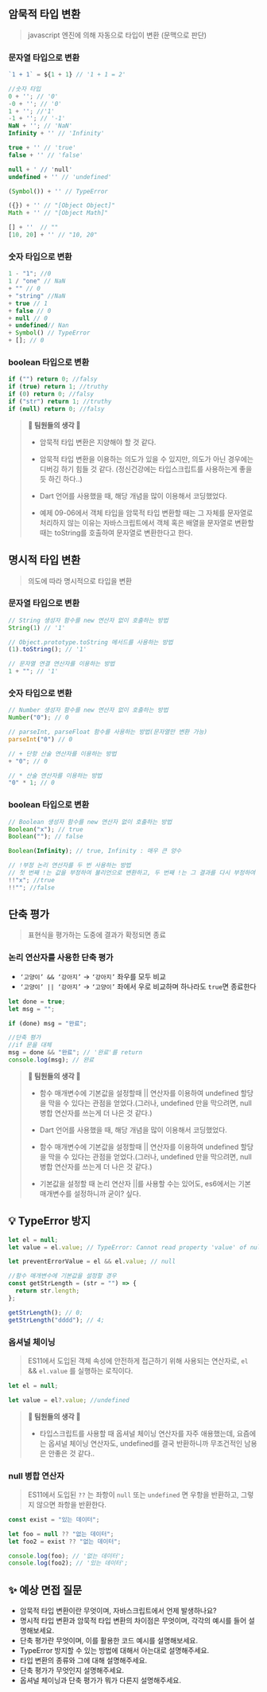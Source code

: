 ## 암묵적 타입 변환

> javascript 엔진에 의해 자동으로 타입이 변환 (문맥으로 판단)

### 문자열 타입으로 변환

```jsx
`1 + 1` = ${1 + 1} // '1 + 1 = 2'

//숫자 타입
0 + ''; // '0'
-0 + ''; // '0'
1 + ''; //'1'
-1 + ''; // '-1'
NaN + ''; // 'NaN'
Infinity + '' // 'Infinity'

true + '' // 'true'
false + '' // 'false'

null + ' // 'null'
undefined + '' // 'undefined'

(Symbol()) + '' // TypeError

({}) + '' // "[Object Object]"
Math + '' // "[Object Math]"

[] + ''  // ""
[10, 20] + '' // "10, 20"
```

### 숫자 타입으로 변환

```jsx
1 - "1"; //0
1 / "one" // NaN
+ "" // 0
+ "string" //NaN
+ true // 1
+ false // 0
+ null // 0
+ undefined// Nan
+ Symbol() // TypeError
+ []; // 0
```

### boolean 타입으로 변환

```jsx
if ("") return 0; //falsy
if (true) return 1; //truthy
if (0) return 0; //falsy
if ("str") return 1; //truthy
if (null) return 0; //falsy
```

> **🚀 팀원들의 생각 🚀**
>
> - 암묵적 타입 변환은 지양해야 할 것 같다.
>
> - 암묵적 타입 변환을 이용하는 의도가 있을 수 있지만, 의도가 아닌 경우에는 디버깅 하기 힘들 것 같다. (정신건강에는 타입스크립트를 사용하는게 좋을 듯 하긴 하다..)
>
> - Dart 언어를 사용했을 때, 해당 개념을 많이 이용해서 코딩했었다.
>
> - 예제 09-06에서 객체 타입을 암묵적 타입 변환할 때는 그 자체를 문자열로 처리하지 않는 이유는 자바스크립트에서 객체 혹은 배열을 문자열로 변환할 때는 toString를 호출하여 문자열로 변환한다고 한다.

## 명시적 타입 변환

> 의도에 따라 명시적으로 타입을 변환

### 문자열 타입으로 변환

```jsx
// String 생성자 함수를 new 연산자 없이 호출하는 방법
String(1) // '1'

// Object.prototype.toString 메서드를 사용하는 방법
(1).toString(); // '1'

// 문자열 연결 연산자를 이용하는 방법
1 + ""; // '1'
```

### 숫자 타입으로 변환

```jsx
// Number 생성자 함수를 new 연산자 없이 호출하는 방법
Number("0"); // 0

// parseInt, parseFloat 함수를 사용하는 방법(문자열만 변환 가능)
parseInt("0") // 0

// + 단항 산술 연산자를 이용하는 방법
+ "0"; // 0

// * 산술 연산자를 이용하는 방법
"0" * 1; // 0
```

### boolean 타입으로 변환

```jsx
// Boolean 생성자 함수를 new 연산자 없이 호출하는 방법
Boolean("x"); // true
Boolean(""); // false

Boolean(Infinity); // true, Infinity : 매우 큰 양수

// !부정 논리 연산자를 두 번 사용하는 방법
// 첫 번째 !는 값을 부정하여 불리언으로 변환하고, 두 번째 !는 그 결과를 다시 부정하여 원래의 논리값
!!"x"; //true
!!""; //false
```

## 단축 평가

> 표현식을 평가하는 도중에 결과가 확정되면 종료

### 논리 연산자를 사용한 단축 평가

- `‘고양이’ && ‘강아지’` → `‘강아지’` 좌우를 모두 비교
- `‘고양이’ || ‘강아지’` → `‘고양이’` 좌에서 우로 비교하며 하나라도 `true`면 종료한다

```jsx
let done = true;
let msg = "";

if (done) msg = "완료";

//단축 평가
//if 문을 대체
msg = done && "완료"; // '완료'를 return
console.log(msg); // 완료
```

> **🚀 팀원들의 생각 🚀**
>
> - 함수 매개변수에 기본값을 설정할때 || 연산자를 이용하여 undefined 할당을 막을 수 있다는 관점을 얻었다.(그러나, undefined 만을 막으려면, null 병합 연산자를 쓰는게 더 나은 것 같다.)
>
> - Dart 언어를 사용했을 때, 해당 개념을 많이 이용해서 코딩했었다.
>
> - 함수 매개변수에 기본값을 설정할때 || 연산자를 이용하여 undefined 할당을 막을 수 있다는 관점을 얻었다.(그러나, undefined 만을 막으려면, null 병합 연산자를 쓰는게 더 나은 것 같다.)
>
> - 기본값을 설정할 때 논리 연산자 ||를 사용할 수는 있어도, es6에서는 기본 매개변수를 설정하니까 굳이? 싶다.

## 💡 TypeError 방지

```jsx
let el = null;
let value = el.value; // TypeError: Cannot read property 'value' of null

let preventErrorValue = el && el.value; // null
```

```jsx
//함수 매개변수에 기본값을 설정할 경우
const getStrLength = (str = "") => {
  return str.length;
};

getStrLength(); // 0;
getStrLength("dddd"); // 4;
```

### 옵셔널 체이닝

> ES11에서 도입된 객체 속성에 안전하게 접근하기 위해 사용되는 연산자로, `el` && `el.value` 를 실행하는 로직이다.

```jsx
let el = null;

let value = el?.value; //undefined
```

> **🚀 팀원들의 생각 🚀**
>
> - 타입스크립트를 사용할 때 옵셔널 체이닝 연산자를 자주 애용했는데, 요즘에는 옵셔널 체이닝 연산자도, undefined를 결국 반환하니까 무조건적인 남용은 안좋은 것 같다..

### null 병합 연산자

> ES11에서 도입된 `??` 는 좌항이 `null` 또는 `undefined` 면 우항을 반환하고, 그렇지 않으면 좌항을 반환한다.

```jsx
const exist = "있는 데이터";

let foo = null ?? "없는 데이터";
let foo2 = exist ?? "없는 데이터";

console.log(foo); // '없는 데이터';
console.log(foo2); // '있는 데이터';
```

## ✨ 예상 면접 질문

- 암묵적 타입 변환이란 무엇이며, 자바스크립트에서 언제 발생하나요?
- 명시적 타입 변환과 암묵적 타입 변환의 차이점은 무엇이며, 각각의 예시를 들어 설명해보세요.
- 단축 평가란 무엇이며, 이를 활용한 코드 예시를 설명해보세요.
- TypeError 방지할 수 있는 방법에 대해서 아는대로 설명해주세요.
- 타입 변환의 종류와 그에 대해 설명해주세요.
- 단축 평가가 무엇인지 설명해주세요.
- 옵셔널 체이닝과 단축 평가가 뭐가 다른지 설명해주세요.

